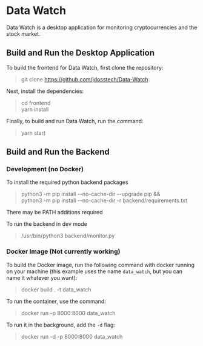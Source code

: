 # Data Watch

Data Watch is a desktop application for monitoring cryptocurrencies and the stock market.

## Build and Run the Desktop Application

To build the frontend for Data Watch, first clone the repository:

> git clone https://github.com/jdosstech/Data-Watch

Next, install the dependencies:

> cd frontend  
> yarn install

Finally, to build and run Data Watch, run the command:

> yarn start

## Build and Run the Backend

### Development (no Docker)

To install the required python backend packages

> python3  -m pip install --no-cache-dir --upgrade pip && \
  python3  -m pip install --no-cache-dir -r backend/requirements.txt

There may be PATH additions required

To run the backend in dev mode
> /usr/bin/python3 backend/monitor.py
### Docker Image (Not currently working)

To build the Docker image, run the following command with docker running on your machine (this example uses the name `data_watch`, but you can name it whatever you want):

> docker build . -t data_watch

To run the container, use the command:

> docker run -p 8000:8000 data_watch

To run it in the background, add the `-d` flag:

> docker run -d -p 8000:8000 data_watch
